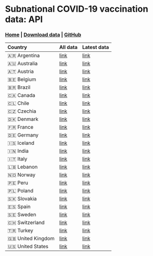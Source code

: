 # Subnational COVID-19 vaccination data: API
### [**Home**](https://sociepy.org/covid19-vaccination-subnational/) | [**Download data**](data/vaccinations.csv) | [**GitHub**](https://github.com/sociepy/covid19-vaccination-subnational)

| Country           | All data                                                                                           | Latest data                                                                                           |
|:------------------|:---------------------------------------------------------------------------------------------------|:------------------------------------------------------------------------------------------------------|
| 🇦🇷 Argentina      | [link](https://sociepy.org/covid19-vaccination-subnational/data/api/v1/all/country_by_iso/AR.json) | [link](https://sociepy.org/covid19-vaccination-subnational/data/api/v1/latest/country_by_iso/AR.json) |
| 🇦🇺 Australia      | [link](https://sociepy.org/covid19-vaccination-subnational/data/api/v1/all/country_by_iso/AU.json) | [link](https://sociepy.org/covid19-vaccination-subnational/data/api/v1/latest/country_by_iso/AU.json) |
| 🇦🇹 Austria        | [link](https://sociepy.org/covid19-vaccination-subnational/data/api/v1/all/country_by_iso/AT.json) | [link](https://sociepy.org/covid19-vaccination-subnational/data/api/v1/latest/country_by_iso/AT.json) |
| 🇧🇪 Belgium        | [link](https://sociepy.org/covid19-vaccination-subnational/data/api/v1/all/country_by_iso/BE.json) | [link](https://sociepy.org/covid19-vaccination-subnational/data/api/v1/latest/country_by_iso/BE.json) |
| 🇧🇷 Brazil         | [link](https://sociepy.org/covid19-vaccination-subnational/data/api/v1/all/country_by_iso/BR.json) | [link](https://sociepy.org/covid19-vaccination-subnational/data/api/v1/latest/country_by_iso/BR.json) |
| 🇨🇦 Canada         | [link](https://sociepy.org/covid19-vaccination-subnational/data/api/v1/all/country_by_iso/CA.json) | [link](https://sociepy.org/covid19-vaccination-subnational/data/api/v1/latest/country_by_iso/CA.json) |
| 🇨🇱 Chile          | [link](https://sociepy.org/covid19-vaccination-subnational/data/api/v1/all/country_by_iso/CL.json) | [link](https://sociepy.org/covid19-vaccination-subnational/data/api/v1/latest/country_by_iso/CL.json) |
| 🇨🇿 Czechia        | [link](https://sociepy.org/covid19-vaccination-subnational/data/api/v1/all/country_by_iso/CZ.json) | [link](https://sociepy.org/covid19-vaccination-subnational/data/api/v1/latest/country_by_iso/CZ.json) |
| 🇩🇰 Denmark        | [link](https://sociepy.org/covid19-vaccination-subnational/data/api/v1/all/country_by_iso/DK.json) | [link](https://sociepy.org/covid19-vaccination-subnational/data/api/v1/latest/country_by_iso/DK.json) |
| 🇫🇷 France         | [link](https://sociepy.org/covid19-vaccination-subnational/data/api/v1/all/country_by_iso/FR.json) | [link](https://sociepy.org/covid19-vaccination-subnational/data/api/v1/latest/country_by_iso/FR.json) |
| 🇩🇪 Germany        | [link](https://sociepy.org/covid19-vaccination-subnational/data/api/v1/all/country_by_iso/DE.json) | [link](https://sociepy.org/covid19-vaccination-subnational/data/api/v1/latest/country_by_iso/DE.json) |
| 🇮🇸 Iceland        | [link](https://sociepy.org/covid19-vaccination-subnational/data/api/v1/all/country_by_iso/IS.json) | [link](https://sociepy.org/covid19-vaccination-subnational/data/api/v1/latest/country_by_iso/IS.json) |
| 🇮🇳 India          | [link](https://sociepy.org/covid19-vaccination-subnational/data/api/v1/all/country_by_iso/IN.json) | [link](https://sociepy.org/covid19-vaccination-subnational/data/api/v1/latest/country_by_iso/IN.json) |
| 🇮🇹 Italy          | [link](https://sociepy.org/covid19-vaccination-subnational/data/api/v1/all/country_by_iso/IT.json) | [link](https://sociepy.org/covid19-vaccination-subnational/data/api/v1/latest/country_by_iso/IT.json) |
| 🇱🇧 Lebanon        | [link](https://sociepy.org/covid19-vaccination-subnational/data/api/v1/all/country_by_iso/LB.json) | [link](https://sociepy.org/covid19-vaccination-subnational/data/api/v1/latest/country_by_iso/LB.json) |
| 🇳🇴 Norway         | [link](https://sociepy.org/covid19-vaccination-subnational/data/api/v1/all/country_by_iso/NO.json) | [link](https://sociepy.org/covid19-vaccination-subnational/data/api/v1/latest/country_by_iso/NO.json) |
| 🇵🇪 Peru           | [link](https://sociepy.org/covid19-vaccination-subnational/data/api/v1/all/country_by_iso/PE.json) | [link](https://sociepy.org/covid19-vaccination-subnational/data/api/v1/latest/country_by_iso/PE.json) |
| 🇵🇱 Poland         | [link](https://sociepy.org/covid19-vaccination-subnational/data/api/v1/all/country_by_iso/PL.json) | [link](https://sociepy.org/covid19-vaccination-subnational/data/api/v1/latest/country_by_iso/PL.json) |
| 🇸🇰 Slovakia       | [link](https://sociepy.org/covid19-vaccination-subnational/data/api/v1/all/country_by_iso/SK.json) | [link](https://sociepy.org/covid19-vaccination-subnational/data/api/v1/latest/country_by_iso/SK.json) |
| 🇪🇸 Spain          | [link](https://sociepy.org/covid19-vaccination-subnational/data/api/v1/all/country_by_iso/ES.json) | [link](https://sociepy.org/covid19-vaccination-subnational/data/api/v1/latest/country_by_iso/ES.json) |
| 🇸🇪 Sweden         | [link](https://sociepy.org/covid19-vaccination-subnational/data/api/v1/all/country_by_iso/SE.json) | [link](https://sociepy.org/covid19-vaccination-subnational/data/api/v1/latest/country_by_iso/SE.json) |
| 🇨🇭 Switzerland    | [link](https://sociepy.org/covid19-vaccination-subnational/data/api/v1/all/country_by_iso/CH.json) | [link](https://sociepy.org/covid19-vaccination-subnational/data/api/v1/latest/country_by_iso/CH.json) |
| 🇹🇷 Turkey         | [link](https://sociepy.org/covid19-vaccination-subnational/data/api/v1/all/country_by_iso/TR.json) | [link](https://sociepy.org/covid19-vaccination-subnational/data/api/v1/latest/country_by_iso/TR.json) |
| 🇬🇧 United Kingdom | [link](https://sociepy.org/covid19-vaccination-subnational/data/api/v1/all/country_by_iso/GB.json) | [link](https://sociepy.org/covid19-vaccination-subnational/data/api/v1/latest/country_by_iso/GB.json) |
| 🇺🇸 United States  | [link](https://sociepy.org/covid19-vaccination-subnational/data/api/v1/all/country_by_iso/US.json) | [link](https://sociepy.org/covid19-vaccination-subnational/data/api/v1/latest/country_by_iso/US.json) |
